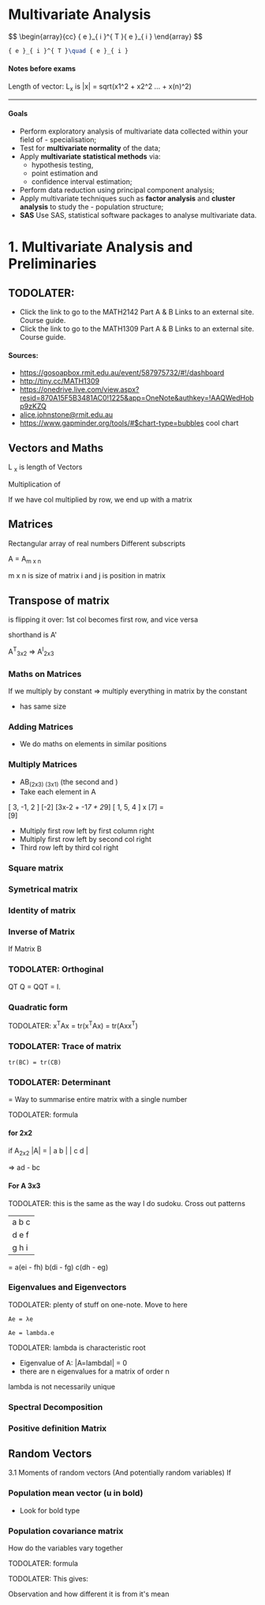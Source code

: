 # Multivariate Analysis

<p>
$$
\begin{array}{cc}
{ e }_{ i }^{ T }{ e }_{ i }
\end{array}
$$ 
</p>

```tex
{ e }_{ i }^{ T }\quad { e }_{ i }
```

#### Notes before exams

Length of vector:
L<sub>x</sub> is |x| = sqrt(x1^2 + x2^2 ... + x(n)^2)

------------------------------------------------------

#### Goals
- Perform exploratory analysis of multivariate data collected within your field of - specialisation;
- Test for **multivariate normality** of the data;
- Apply **multivariate statistical methods** via:
  - hypothesis testing,
  - point estimation and
  - confidence interval estimation;
- Perform data reduction using principal component analysis;
- Apply multivariate techniques such as **factor analysis** and **cluster analysis** to study the - population structure;
- **SAS** Use SAS, statistical software packages to analyse multivariate data.

# 1. Multivariate Analysis and Preliminaries

## TODOLATER:

- Click the link to go to the MATH2142 Part A & B Links to an external site. Course guide.
- Click the link to go to the MATH1309 Part A & B Links to an external site. Course guide.

#### Sources:

- https://gosoapbox.rmit.edu.au/event/587975732/#!/dashboard
- http://tiny.cc/MATH1309
- https://onedrive.live.com/view.aspx?resid=870A15F5B3481AC0!1225&app=OneNote&authkey=!AAQWedHobp9zKZQ
- alice.johnstone@rmit.edu.au
- https://www.gapminder.org/tools/#$chart-type=bubbles cool chart

## Vectors and Maths


L <sub>x</sub>
is length of Vectors

Multiplication of

If we have col multiplied by row,
we end up with a matrix

## Matrices

Rectangular array of real numbers
Different subscripts


A = A<sub>m x n</sub>

m x n is size of matrix
i and j is position in matrix


## Transpose of matrix
is flipping it over: 1st col becomes first row, and vice versa

shorthand is A'

A<sup>T</sup><sub>3x2</sub> => A<sup>I</sup><sub>2x3</sub>


### Maths on Matrices

If we multiply by constant => multiply everything in matrix by the constant
- has same size

### Adding Matrices
- We do maths on elements in similar positions

### Multiply Matrices

- AB<sub>(2x3) (3x1)</sub> (the second and )
- Take each element in A

[ 3, -1, 2 ]        [-2]        [3x-2 + -1*7 + 2*9]
[ 1, 5, 4  ]     x  [7]    =  
                    [9]
                    
- Multiply first row left by first column right
- Multiply first row left by second col right
- Third row left by third col right

### Square matrix

### Symetrical matrix

### Identity of matrix

### Inverse of Matrix

If Matrix B

### TODOLATER: Orthoginal

QT Q = QQT = I.

### Quadratic form

TODOLATER:
x<sup>T</sup>Ax = tr(x<sup>T</sup>Ax) = tr(Axx<sup>T</sup>)

### TODOLATER: Trace of matrix

`tr(BC) = tr(CB)`

### TODOLATER: Determinant

= Way to summarise entire matrix with a single number

TODOLATER: formula

#### for 2x2
if A<sub>2x2</sub> |A| =  | a b |
                          | c d |

=> ad - bc

#### For A 3x3

TODOLATER: this is the same as the way I do sudoku.
  Cross out patterns

|  |
| --- |
| a b c |
| d e f |
| g h i |


= a(ei - fh)
  b(di - fg)
  c(dh - eg)
  
### Eigenvalues and Eigenvectors

TODOLATER: plenty of stuff on one-note.
  Move to here

`Ae = λe`

`Ae = lambda.e`

TODOLATER: lambda is characteristic root

- Eigenvalue of A: |A=lambdaI| = 0
- there are n eigenvalues for a matrix of order n

lambda is not necessarily unique

### Spectral Decomposition

### Positive definition Matrix




## Random Vectors

3.1 Moments of random vectors (And potentially random variables)
If

### Population mean vector (u in bold)
- Look for bold type

### Population covariance matrix

How do the variables vary together


TODOLATER: formula

TODOLATER: This gives:

Observation and how different it is from it's mean